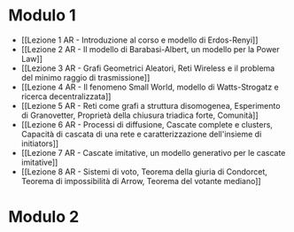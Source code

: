 # Modulo 1

- [[Lezione 1 AR - Introduzione al corso e modello di Erdos-Renyi]]
- [[Lezione 2 AR - Il modello di Barabasi-Albert, un modello per la Power Law]]
- [[Lezione 3 AR - Grafi Geometrici Aleatori, Reti Wireless e il problema del minimo raggio di trasmissione]]
- [[Lezione 4 AR - Il fenomeno Small World, modello di Watts-Strogatz e ricerca decentralizzata]]
- [[Lezione 5 AR - Reti come grafi a struttura disomogenea, Esperimento di Granovetter, Proprietà della chiusura triadica forte, Comunità]]
- [[Lezione 6 AR - Processi di diffusione, Cascate complete e clusters, Capacità di cascata di una rete e caratterizzazione dell'insieme di initiators]]
- [[Lezione 7 AR - Cascate imitative, un modello generativo per le cascate imitative]]
- [[Lezione 8 AR - Sistemi di voto, Teorema della giuria di Condorcet, Teorema di impossibilità di Arrow, Teorema del votante mediano]]

# Modulo 2
